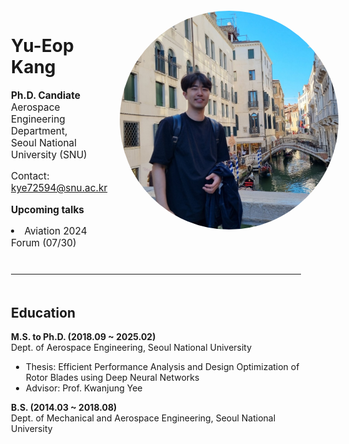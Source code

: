 ---
---

<div style="display: flex; flex-direction: column; align-items: center; width: 100%; text-align: left; padding: 20px; box-sizing: border-box;">
    <!-- Profile Section -->
    <div style="display: flex; justify-content: flex-start; align-items: flex-start; width: 100%; max-width: 800px; margin-bottom: 10px;">
        <div style="flex-grow: 1;">
            <h1>Yu-Eop Kang</h1>
            <span style="font-size:1.1em;"><p><strong>Ph.D. Candiate</strong><br>
            Aerospace Engineering Department,<br>
            Seoul National University (SNU)</p>
            <p>Contact: <a href="mailto:kye72594@snu.ac.kr">kye72594@snu.ac.kr</a></p>
            <p><strong>Upcoming talks</strong>
            <br>
            <li>Aviation 2024 Forum (07/30)</li>
            </p>
        </div>
        <img src="assets/images/profile2.jpg" alt="Yu-Eop Kang" style="border-radius: 50%; width: 350px;  height: auto; margin-left: 20px;">
    </div>
    <hr style="width: 100%; max-width: 800px; margin-bottom: 20px;">
    <!-- Education Section -->
    <div style="width: 100%; max-width: 800px;">
        <h2>Education</h2>
        <p><strong>M.S. to Ph.D. (2018.09 ~ 2025.02)</strong><br> Dept. of Aerospace Engineering, Seoul National University</p>
        <ul>
            <li>Thesis: Efficient Performance Analysis and Design Optimization of Rotor Blades using Deep Neural Networks</li>
            <li>Advisor: Prof. Kwanjung Yee</li>
        </ul>
        <p><strong>B.S. (2014.03 ~ 2018.08)</strong> <br> Dept. of Mechanical and Aerospace Engineering, Seoul National University</p>
    </div>
</div>